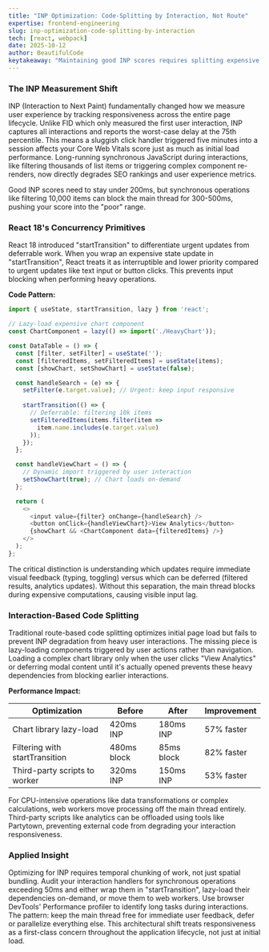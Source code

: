 ```yaml
---
title: "INP Optimization: Code-Splitting by Interaction, Not Route"
expertise: frontend-engineering
slug: inp-optimization-code-splitting-by-interaction
tech: [react, webpack]
date: 2025-10-12 
author: BeautifulCode
keytakeaway: "Maintaining good INP scores requires splitting expensive code by when interactions trigger it and marking deferrable updates as transitions, not just optimizing route-based bundle sizes."
---
```


### The INP Measurement Shift

INP (Interaction to Next Paint) fundamentally changed how we measure user experience by tracking responsiveness across the entire page lifecycle. Unlike FID which only measured the first user interaction, INP captures all interactions and reports the worst-case delay at the 75th percentile. This means a sluggish click handler triggered five minutes into a session affects your Core Web Vitals score just as much as initial load performance. Long-running synchronous JavaScript during interactions, like filtering thousands of list items or triggering complex component re-renders, now directly degrades SEO rankings and user experience metrics.

Good INP scores need to stay under 200ms, but synchronous operations like filtering 10,000 items can block the main thread for 300-500ms, pushing your score into the "poor" range.

### React 18's Concurrency Primitives

React 18 introduced "startTransition" to differentiate urgent updates from deferrable work. When you wrap an expensive state update in "startTransition", React treats it as interruptible and lower priority compared to urgent updates like text input or button clicks. This prevents input blocking when performing heavy operations.

**Code Pattern:**

```javascript
import { useState, startTransition, lazy } from 'react';

// Lazy-load expensive chart component
const ChartComponent = lazy(() => import('./HeavyChart'));

const DataTable = () => {
  const [filter, setFilter] = useState('');
  const [filteredItems, setFilteredItems] = useState(items);
  const [showChart, setShowChart] = useState(false);

  const handleSearch = (e) => {
    setFilter(e.target.value); // Urgent: keep input responsive
    
    startTransition(() => {
      // Deferrable: filtering 10k items
      setFilteredItems(items.filter(item => 
        item.name.includes(e.target.value)
      ));
    });
  };

  const handleViewChart = () => {
    // Dynamic import triggered by user interaction
    setShowChart(true); // Chart loads on-demand
  };

  return (
    <>
      <input value={filter} onChange={handleSearch} />
      <button onClick={handleViewChart}>View Analytics</button>
      {showChart && <ChartComponent data={filteredItems} />}
    </>
  );
};
```

The critical distinction is understanding which updates require immediate visual feedback (typing, toggling) versus which can be deferred (filtered results, analytics updates). Without this separation, the main thread blocks during expensive computations, causing visible input lag.

### Interaction-Based Code Splitting

Traditional route-based code splitting optimizes initial page load but fails to prevent INP degradation from heavy user interactions. The missing piece is lazy-loading components triggered by user actions rather than navigation. Loading a complex chart library only when the user clicks "View Analytics" or deferring modal content until it's actually opened prevents these heavy dependencies from blocking earlier interactions.

**Performance Impact:**

| Optimization | Before | After | Improvement |
|--------------|--------|-------|-------------|
| Chart library lazy-load | 420ms INP | 180ms INP | 57% faster |
| Filtering with startTransition | 480ms block | 85ms block | 82% faster |
| Third-party scripts to worker | 320ms INP | 150ms INP | 53% faster |

For CPU-intensive operations like data transformations or complex calculations, web workers move processing off the main thread entirely. Third-party scripts like analytics can be offloaded using tools like Partytown, preventing external code from degrading your interaction responsiveness.

### Applied Insight

Optimizing for INP requires temporal chunking of work, not just spatial bundling. Audit your interaction handlers for synchronous operations exceeding 50ms and either wrap them in "startTransition", lazy-load their dependencies on-demand, or move them to web workers. Use browser DevTools' Performance profiler to identify long tasks during interactions. The pattern: keep the main thread free for immediate user feedback, defer or parallelize everything else. This architectural shift treats responsiveness as a first-class concern throughout the application lifecycle, not just at initial load.